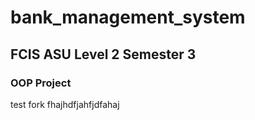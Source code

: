 # bank_management_system
## FCIS ASU Level 2 Semester 3
### OOP Project
test fork
fhajhdfjahfjdfahaj
